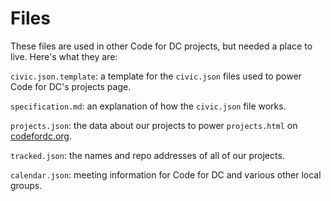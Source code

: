 Files
=====

These files are used in other Code for DC projects, but needed a place to live. Here's what they are:

`civic.json.template`: a template for the `civic.json` files used to power Code for DC's projects page.

`specification.md`: an explanation of how the `civic.json` file works.

`projects.json`: the data about our projects to power `projects.html` on [codefordc.org]().

`tracked.json`: the names and repo addresses of all of our projects.

`calendar.json`: meeting information for Code for DC and various other local groups.
